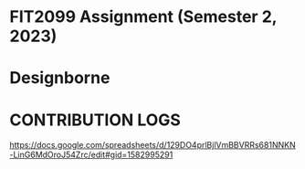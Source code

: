 # FIT2099 Assignment (Semester 2, 2023)

# Designborne

# CONTRIBUTION LOGS
https://docs.google.com/spreadsheets/d/129DO4prlBjlVmBBVRRs681NNKN-LinG6MdOroJ54Zrc/edit#gid=1582995291 
